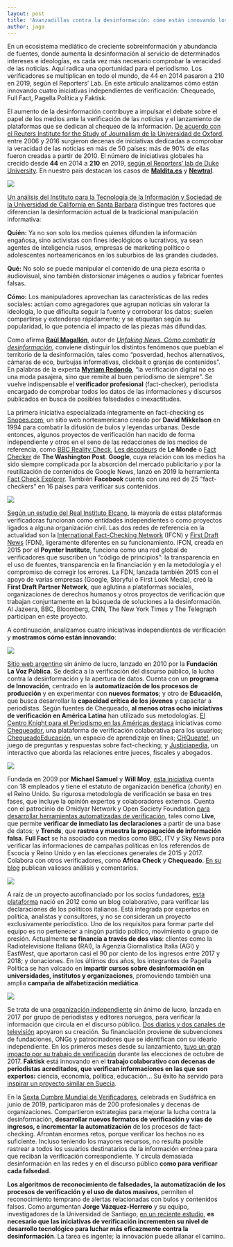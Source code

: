 ```yaml
---
layout: post
title: 'Avanzadillas contra la desinformación: cómo están innovando los verificadores'
author: jaga
---
```

En un ecosistema mediático de creciente sobreinformación y abundancia de fuentes, donde aumenta la desinformación al servicio de determinados intereses e ideologías, es cada vez más necesario comprobar la veracidad de las noticias. Aquí radica una oportunidad para el periodismo. Los verificadores se multiplican en todo el mundo, de 44 en 2014 pasaron a 210 en 2019, según el Reporters’ Lab. En este artículo analizamos cómo están innovando cuatro iniciativas independientes de verificación: Chequeado, Full Fact, Pagella Política y Faktisk. 

El aumento de la desinformación contribuye a impulsar el debate sobre el papel de los medios ante la verificación de las noticias y el lanzamiento de plataformas que se dedican al chequeo de la información. [De acuerdo con el Reuters Institute for the Study of Journalism de la Universidad de Oxford](https://reutersinstitute.politics.ox.ac.uk/our-research/rise-fact-checking-sites-europe),  entre 2006 y 2016 surgieron decenas de iniciativas dedicadas a comprobar la veracidad de las noticias en más de 50 países: más de 90% de ellas fueron creadas a partir de 2010. El número de iniciativas globales ha crecido desde **44** en 2014 a **210** en 2019, [según el Reporters’ lab de Duke University](https://reporterslab.org/category/fact-checking/#article-2551). En nuestro país destacan los casos de [**Maldita.es**](https://maldita.es/) y [**Newtral**](https://www.newtral.es/).

![](/images/shots/verificadores-1.jpg)

[Un análisis del Instituto para la Tecnología de la Información y Sociedad de la Universidad de California en Santa Barbara](https://www.cits.ucsb.edu/fake-news/brief-history) distingue tres factores que diferencian la desinformación actual de la tradicional manipulación informativa:

**Quién:** Ya no son solo los medios quienes difunden la información engañosa, sino activistas con fines ideológicos o lucrativos, ya sean agentes de inteligencia rusos, empresas de marketing político o adolescentes norteamericanos en los suburbios de las grandes ciudades.

**Qué:** No solo se puede manipular el contenido de una pieza escrita o audiovisual, sino también distorsionar imágenes o audios y fabricar fuentes falsas.

**Cómo:** Los manipuladores aprovechan las características de las redes sociales: actúan como agregadores que agrupan noticias sin valorar la ideología, lo que dificulta seguir la fuente y corroborar los datos; suelen compartirse y extenderse rápidamente; y se etiquetan según su popularidad, lo que potencia el impacto de las piezas más difundidas.

Como afirma [**Raúl Magallón**](https://twitter.com/raulmagallon), autor de [_Unfaking News. Cómo combatir la desinformación_](https://www.researchgate.net/publication/331993487_UnfakingNews_Como_combatir_la_desinformacion), conviene distinguir los distintos fenómenos que pueblan el territorio de la desinformación, tales como “posverdad, hechos alternativos, cámaras de eco, burbujas informativas, clickbait o granjas de contenidos”. En palabras de la experta [**Myriam Redondo**](http://www.globograma.es/), “la verificación digital no es una moda pasajera, sino que remite al buen periodismo de siempre”. Se vuelve indispensable el **verificador profesional** (fact-checker), periodista encargado de comprobar todos los datos de las informaciones y discursos publicados en busca de posibles falsedades o inexactitudes.

La primera iniciativa especializada íntegramente en fact-checking es [Snopes.com](https://www.snopes.com/), un sitio web norteamericano creado por **David Mikkelson** en 1994 para combatir la difusión de bulos y leyendas urbanas. Desde entonces, algunos proyectos de verificación han nacido de forma independiente y otros en el seno de las redacciones de los medios de referencia, como [BBC Reality Check](https://www.bbc.com/news/reality_check), [Les décodeurs](https://www.lemonde.fr/les-decodeurs/) de **Le Monde** o [Fact Checker](https://www.washingtonpost.com/news/fact-checker/) de **The Washington Post**. **Google**, cuya relación con los medios ha sido siempre complicada por la absorción del mercado publicitario y por la reutilización de contenidos de Google News, lanzó en 2019 la herramienta [Fact Check Explorer](https://toolbox.google.com/factcheck/explorer). También **Facebook** cuenta con una red de 25 “fact-checkers” en 16 países para verificar sus contenidos.

![](/images/shots/verificadores-2.jpg)

[Según un estudio del Real Instituto Elcano](http://www.realinstitutoelcano.org/wps/wcm/connect/fc1e5338-b663-4254-943e-15b1d154e62e/DT8-2019-Badillo-sociedad-de-desinformacion-propaganda-fake-news-y-nueva-geopolitica-de-informacion.pdf?MOD=AJPERES&CACHEID=fc1e5338-b663-4254-943e-15b1d154e62e), la mayoría de estas plataformas verificadoras funcionan como entidades independientes o como proyectos ligados a alguna organización civil. Las dos redes de referencia en la actualidad son la [International Fact-Checking Network](https://www.poynter.org/ifcn/) (IFCN) y [First Draft News](https://firstdraftnews.org/) (FDN), ligeramente diferentes en su funcionamiento. IFCN, creada en 2015 por el **Poynter Institute**, funciona como una red global de verificadores que suscriben un “código de principios”: la transparencia en el uso de fuentes, transparencia en la financiación y en la metodología y el compromiso de corregir los errores. La FDN, lanzada también 2015 con el apoyo de varias empresas (Google, Storyful o First Look Media), creó la **First Draft Partner Network**, que aglutina a plataformas sociales, organizaciones de derechos humanos y otros proyectos de verificación que trabajan conjuntamente en la búsqueda de soluciones a la desinformación. Al Jazeera, BBC, Bloomberg, CNN, The New York Times y The Telegraph participan en este proyecto.

A continuación, analizamos cuatro iniciativas independientes de verificación y **mostramos cómo están innovando**:

![](/images/shots/chequeado.jpg)

[Sitio web argentino](https://chequeado.com/) sin ánimo de lucro, lanzado en 2010 por la **Fundación La Voz Pública**. Se dedica a la verificación del discurso público, la lucha contra la desinformación y la apertura de datos. Cuenta con un **programa de Innovación**, centrado en la **automatización de los procesos de producción** y en experimentar con **nuevos formatos**; y otro de **Educación**, que busca desarrollar la **capacidad crítica de los jóvenes** y capacitar a periodistas. Según fuentes de Chequeado, **al menos otras ocho iniciativas de verificación en América Latina** han utilizado sus metodologías. [El Centro Knight para el Periodismo en las Américas destaca](https://knightcenter.utexas.edu/es/blog/00-18251-la-apuesta-por-el-fact-checking-periodistas-crean-mas-iniciativas-para-verificar-el-di) iniciativas como  [Chequeador](http://chequeado.com/proyectos/chequeador/), una plataforma de verificación colaborativa para los usuarios; [ChequeadoEducación](http://chequeado.com/proyectos/plataforma-de-e-learning-de-chequeado/), un espacio de aprendizaje en línea; [CHQueate!](http://chequeado.com/proyectos/chqqueate/), un juego de preguntas y respuestas sobre fact-checking; y [Justiciapedia](http://chequeado.com/proyectos/justiciapedia/), un interactivo que aborda las relaciones entre jueces, fiscales y abogados.   

![](/images/shots/full-fact.jpg)

Fundada en 2009 por **Michael Samuel** y **Will Moy**, [esta iniciativa](https://fullfact.org/) cuenta con 18 empleados y tiene el estatuto de organización benéfica (_charity_) en el Reino Unido. Su rigurosa metodología de verificación se basa en tres fases, que incluye la opinión expertos y colaboradores externos. Cuenta con el patrocinio de Omidyar Network y Open Society Foundation [para desarrollar herramientas automatizadas de verificación](https://www.journalism.co.uk/news/full-fact-is-developing-two-new-tools-for-automated-fact-checking-/s2/a706611/), tales como **Live**, que permite **verificar de inmediato las declaraciones** a partir de una base de datos; y **Trends**, que **rastrea y muestra la propagación de información falsa**. **Full Fact** se ha asociado con medios como BBC, ITV y Sky News para verificar las informaciones de campañas políticas en los referendos de Escocia y Reino Unido y en las elecciones generales de 2015 y 2017. Colabora con otros verificadores, como **Africa Check** y **Chequeado**. [En su blog](https://fullfact.org/blog/) publican valiosos análisis y comentarios.

![](/images/shots/pagella.jpg)

A raíz de un proyecto autofinanciado por los socios fundadores, [esta plataforma](https://pagellapolitica.it/) nació en 2012 como un blog colaborativo, para verificar las declaraciones de los políticos italianos. Está integrada por expertos en política, analistas y consultores, y no se consideran un proyecto exclusivamente periodístico. Uno de los requisitos para formar parte del equipo es no pertenecer a ningún partido político, movimiento o grupo de presión. Actualmente **se financia a través de dos vías**: clientes como la Radiotelevisione Italiana (RAI), la Agenzia Giornalistica Italia (AGI) y EastWest, que aportaron casi el 90 por ciento de los ingresos entre 2017 y 2018; y donaciones. En los últimos dos años, los integrantes de Pagella Política se han volcado en **impartir cursos sobre desinformación en universidades, institutos y organizaciones**, promoviendo también una amplia **campaña de alfabetización mediática**.

![](/images/shots/faktisk.png)

Se trata de una [organización independiente](https://www.faktisk.no/) sin ánimo de lucro, lanzada en 2017 por grupo de periodistas y editores noruegos, para verificar la información que circula en el discurso público. [Dos diarios y dos canales de televisión](https://www.journalism.co.uk/news/in-norway-four-newsrooms-are-working-together-to-produce-and-share-fact-checks/s2/a708847/) apoyaron su creación. Su financiación proviene de subvenciones de fundaciones, ONGs y patrocinadores que se identifican con su ideario independiente. En los primeros meses desde su lanzamiento, [tuvo un gran impacto por su trabajo de verificación](https://www.poynter.org/fact-checking/2017/three-months-after-launching-faktisk-is-already-among-the-most-popular-sites-in-norway/) durante las elecciones de octubre de 2017. **Faktisk** está innovando en el **trabajo colaborativo con decenas de periodistas acreditados, que verifican informaciones en las que son expertos:** ciencia, economía, política, educación… Su éxito ha servido para [inspirar un proyecto similar en Suecia](https://www.poynter.org/fact-checking/2018/a-new-fact-checking-project-borrows-a-familiar-strategy-from-norway/).

En la [Sexta Cumbre Mundial de Verificadores](https://gfworkshops.org/), celebrada en Sudáfrica en junio de 2019, participaron más de 200 profesionales y decenas de organizaciones. Compartieron estrategias para mejorar la lucha contra la desinformación,  **desarrollar nuevos formatos de verificación y vías de ingresos, e incrementar la automatización** de los procesos de fact-checking. Afrontan enormes retos, porque verificar los hechos no es suficiente. Incluso teniendo los mayores recursos, no resulta posible rastrear a todos los usuarios destinatarios de la información errónea para que reciban la verificación correspondiente. Y circula demasiada desinformación en las redes y en el discurso público **como para verificar cada falsedad**.

**Los algoritmos de reconocimiento de falsedades, la automatización de los procesos de verificación y el uso de datos masivos**, permiten el reconocimiento temprano de alertas relacionadas con bulos y contenidos falsos. Como argumentan **Jorge Vázquez-Herrero** y su equipo, investigadores de la Universidad de Santiago, [en un reciente estudio](http://www.elprofesionaldelainformacion.com/contenidos/2019/may/vazquez-vizoso-lopez.html), **es necesario que las iniciativas de verificación incrementen su nivel de desarrollo tecnológico para luchar más eficazmente contra la desinformación**. La tarea es ingente; la innovación puede allanar el camino.
